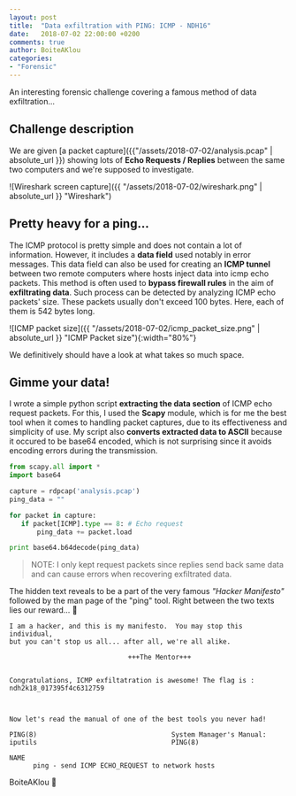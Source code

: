```yaml
---
layout: post
title:  "Data exfiltration with PING: ICMP - NDH16"
date:   2018-07-02 22:00:00 +0200
comments: true
author: BoiteAKlou
categories:
- "Forensic"
---
```


An interesting forensic challenge covering a famous method of data exfiltration...
 <!--excerpt-->

## Challenge description

We are given [a packet capture]({{"/assets/2018-07-02/analysis.pcap" | absolute_url }}) showing lots of **Echo Requests / Replies** between the same two computers and we're supposed to investigate.

![Wireshark screen capture]({{ "/assets/2018-07-02/wireshark.png" | absolute_url }} "Wireshark")

## Pretty heavy for a ping...

The ICMP protocol is pretty simple and does not contain a lot of information. However, it includes a **data field** used notably in error messages. This data field can also be used for creating an **ICMP tunnel** between two remote computers where hosts inject data into icmp echo packets. This method is often used to **bypass firewall rules** in the aim of **exfiltrating data**.
Such process can be detected by analyzing ICMP echo packets' size. These packets usually don't exceed 100 bytes. Here, each of them is 542 bytes long.

![ICMP packet size]({{ "/assets/2018-07-02/icmp_packet_size.png" | absolute_url }} "ICMP Packet size"){:width="80%"}

We definitively should have a look at what takes so much space.

## Gimme your data!

I wrote a simple python script **extracting the data section** of ICMP echo request packets. For this, I used the **Scapy** module, which is for me the best tool when it comes to handling packet captures, due to its effectiveness and simplicity of use. My script also **converts extracted data to ASCII** because it occured to be base64 encoded, which is not surprising since it avoids encoding errors during the transmission.

```python
from scapy.all import *
import base64

capture = rdpcap('analysis.pcap')
ping_data = ""

for packet in capture:
   if packet[ICMP].type == 8: # Echo request
       ping_data += packet.load

print base64.b64decode(ping_data)
```
>NOTE: I only kept request packets since replies send back same data and can cause errors when recovering exfiltrated data.

The hidden text reveals to be a part of the very famous *"Hacker Manifesto"* followed by the man page of the "ping" tool.
Right between the two texts lies our reward... :triangular_flag_on_post:

```
I am a hacker, and this is my manifesto.  You may stop this individual,
but you can't stop us all... after all, we're all alike.

                              +++The Mentor+++


Congratulations, ICMP exfiltatration is awesome! The flag is : ndh2k18_017395f4c6312759



Now let's read the manual of one of the best tools you never had!

PING(8)                                  System Manager's Manual: iputils                                  PING(8)

NAME
      ping - send ICMP ECHO_REQUEST to network hosts
```


BoiteAKlou :hammer:
